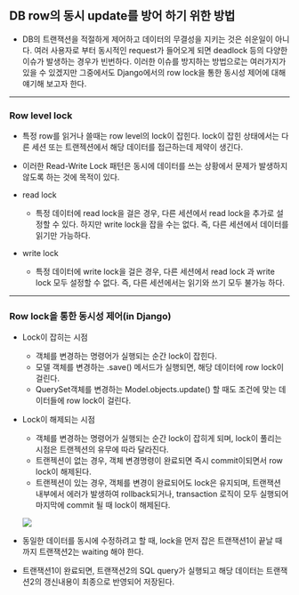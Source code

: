 ## DB row의 동시 update를 방어 하기 위한 방법
- DB의 트랜잭션을 적절하게 제어하고 데이터의 무결성을 지키는 것은 쉬운일이 아니다. 여러 사용자로 부터 동시적인 request가 들어오게 되면 deadlock 등의 다양한 이슈가 발생하는 경우가 빈번하다. 이러한 이슈를 방지하는 방법으로는 여러가지가 있을 수 있겠지만 그중에서도 Django에서의 row lock을 통한 동시성 제어에 대해 얘기해 보고자 한다. 

---

### Row level lock
- 특정 row를 읽거나 쓸때는 row level의 lock이 잡힌다. lock이 잡힌 상태에서는 다른 세션 또는 트랜젝션에서 해당 데이터를 접근하는데 제약이 생긴다.
- 이러한 Read-Write Lock 패턴은 동시에 데이터를 쓰는 상황에서 문제가 발생하지 않도록 하는 것에 목적이 있다.

- read lock
    - 특정 데이터에 read lock을 걸은 경우, 다른 세션에서 read lock을 추가로 설정할 수 있다. 하지만 write lock을 잡을 수는 없다. 즉, 다른 세션에서 데이터를 읽기만 가능하다.
- write lock
    - 특정 데이터에 write lock을 걸은 경우, 다른 세션에서 read lock 과 write lock 모두 설정할 수 없다. 즉, 다른 세션에서는 읽기와 쓰기 모두 불가능 하다.

---

### Row lock을 통한 동시성 제어(in Django)
- Lock이 잡히는 시점
    - 객체를 변경하는 명령어가 실행되는 순간 lock이 잡힌다.
    - 모델 객체를 변경하는 .save() 메서드가 실행되면, 해당 데이터에 row lock이 걸린다.
    - QuerySet객체를 변경하는 Model.objects.update() 할 때도 조건에 맞는 데이터들에 row lock이 걸린다.

- Lock이 해제되는 시점
    - 객체를 변경하는 명령어가 실행되는 순간 lock이 잡히게 되며, lock이 풀리는 시점은 트랜젝션의 유무에 따라 달라진다.
    - 트랜젝션이 없는 경우, 객체 변경명령이 완료되면 즉시 commit이되면서 row lock이 해제된다.
    - 트랜젝션이 있는 경우, 객체를 변경이 완료되어도 lock은 유지되며, 트랜잭션 내부에서 에러가 발생하여 rollback되거나, transaction 로직이 모두 실행되어 마지막에 commit 될 때 lock이 해제된다.

    ![](https://velog.velcdn.com/images/lck0827/post/fd89f0c1-3e61-4357-aa58-05785e15d7c3/image.png)

- 동일한 데이터를 동시에 수정하려고 할 때, lock을 먼저 잡은 트랜잭션1이 끝날 때 까지 트랜잭션2는 waiting 해야 한다. 
- 트랜잭션1이 완료되면, 트랜잭션2의 SQL query가 실행되고 해당 데이터는 트랜잭션2의 갱신내용이 최종으로 반영되어 저장된다.